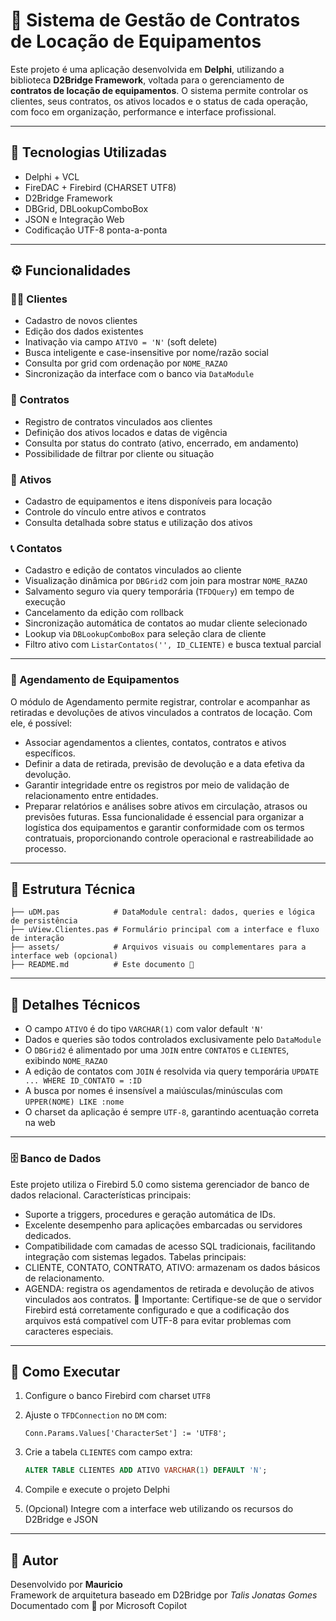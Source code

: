 # 📇 Sistema de Gestão de Contratos de Locação de Equipamentos

Este projeto é uma aplicação desenvolvida em **Delphi**, utilizando a biblioteca **D2Bridge Framework**, voltada para o gerenciamento de **contratos de locação de equipamentos**. O sistema permite controlar os clientes, seus contratos, os ativos locados e o status de cada operação, com foco em organização, performance e interface profissional.

---

## 🧰 Tecnologias Utilizadas

- Delphi + VCL
- FireDAC + Firebird (CHARSET UTF8)
- D2Bridge Framework
- DBGrid, DBLookupComboBox
- JSON e Integração Web
- Codificação UTF-8 ponta-a-ponta

---

## ⚙️ Funcionalidades

### 🧑‍💼 Clientes

- Cadastro de novos clientes
- Edição dos dados existentes
- Inativação via campo `ATIVO = 'N'` (soft delete)
- Busca inteligente e case-insensitive por nome/razão social
- Consulta por grid com ordenação por `NOME_RAZAO`
- Sincronização da interface com o banco via `DataModule`

### 📃 Contratos

- Registro de contratos vinculados aos clientes
- Definição dos ativos locados e datas de vigência
- Consulta por status do contrato (ativo, encerrado, em andamento)
- Possibilidade de filtrar por cliente ou situação

### 🔩 Ativos

- Cadastro de equipamentos e itens disponíveis para locação
- Controle do vínculo entre ativos e contratos
- Consulta detalhada sobre status e utilização dos ativos

### 📞 Contatos

- Cadastro e edição de contatos vinculados ao cliente
- Visualização dinâmica por `DBGrid2` com join para mostrar `NOME_RAZAO`
- Salvamento seguro via query temporária (`TFDQuery`) em tempo de execução
- Cancelamento da edição com rollback
- Sincronização automática de contatos ao mudar cliente selecionado
- Lookup via `DBLookupComboBox` para seleção clara de cliente
- Filtro ativo com `ListarContatos('', ID_CLIENTE)` e busca textual parcial

---

### 📅 Agendamento de Equipamentos
O módulo de Agendamento permite registrar, controlar e acompanhar as retiradas e devoluções de ativos vinculados a contratos de locação. Com ele, é possível:
- Associar agendamentos a clientes, contatos, contratos e ativos específicos.
- Definir a data de retirada, previsão de devolução e a data efetiva da devolução.
- Garantir integridade entre os registros por meio de validação de relacionamento entre entidades.
- Preparar relatórios e análises sobre ativos em circulação, atrasos ou previsões futuras.
Essa funcionalidade é essencial para organizar a logística dos equipamentos e garantir conformidade com os termos contratuais, proporcionando controle operacional e rastreabilidade ao processo.

---

## 🧠 Estrutura Técnica

```
├── uDM.pas            # DataModule central: dados, queries e lógica de persistência
├── uView.Clientes.pas # Formulário principal com a interface e fluxo de interação
├── assets/            # Arquivos visuais ou complementares para a interface web (opcional)
├── README.md          # Este documento 📄
```

---

## 🧪 Detalhes Técnicos

- O campo `ATIVO` é do tipo `VARCHAR(1)` com valor default `'N'`
- Dados e queries são todos controlados exclusivamente pelo `DataModule`
- O `DBGrid2` é alimentado por uma `JOIN` entre `CONTATOS` e `CLIENTES`, exibindo `NOME_RAZAO`
- A edição de contatos com `JOIN` é resolvida via query temporária `UPDATE ... WHERE ID_CONTATO = :ID`
- A busca por nomes é insensível a maiúsculas/minúsculas com `UPPER(NOME) LIKE :nome`
- O charset da aplicação é sempre `UTF-8`, garantindo acentuação correta na web

---

### 🗄️ Banco de Dados
Este projeto utiliza o Firebird 5.0 como sistema gerenciador de banco de dados relacional.
Características principais:
- Suporte a triggers, procedures e geração automática de IDs.
- Excelente desempenho para aplicações embarcadas ou servidores dedicados.
- Compatibilidade com camadas de acesso SQL tradicionais, facilitando integração com sistemas legados.
Tabelas principais:
- CLIENTE, CONTATO, CONTRATO, ATIVO: armazenam os dados básicos de relacionamento.
- AGENDA: registra os agendamentos de retirada e devolução de ativos vinculados aos contratos.
🔐 Importante: Certifique-se de que o servidor Firebird está corretamente configurado e que a codificação dos arquivos está compatível com UTF-8 para evitar problemas com caracteres especiais.

---



## 🚀 Como Executar

1. Configure o banco Firebird com charset `UTF8`
2. Ajuste o `TFDConnection` no `DM` com:
   ```
   Conn.Params.Values['CharacterSet'] := 'UTF8';
   ```
3. Crie a tabela `CLIENTES` com campo extra:

   ```sql
   ALTER TABLE CLIENTES ADD ATIVO VARCHAR(1) DEFAULT 'N';
   ```

4. Compile e execute o projeto Delphi
5. (Opcional) Integre com a interface web utilizando os recursos do D2Bridge e JSON

---

## 🧑 Autor

Desenvolvido por **Mauricio**  
Framework de arquitetura baseado em D2Bridge por *Talis Jonatas Gomes*  
Documentado com 💙 por Microsoft Copilot
